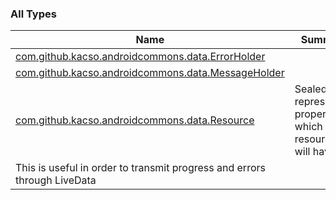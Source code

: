 

### All Types

| Name | Summary |
|---|---|
| [com.github.kacso.androidcommons.data.ErrorHolder](../com.github.kacso.androidcommons.data/-error-holder/index.md) |  |
| [com.github.kacso.androidcommons.data.MessageHolder](../com.github.kacso.androidcommons.data/-message-holder/index.md) |  |
| [com.github.kacso.androidcommons.data.Resource](../com.github.kacso.androidcommons.data/-resource/index.md) | Sealed class representing properties which each resource will have.
This is useful in order to transmit progress and errors through LiveData |

